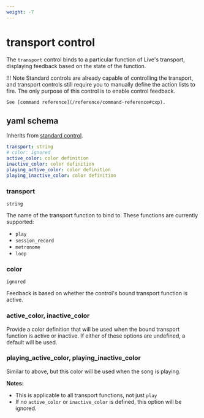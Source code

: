 ```yaml
---
weight: -7
---
```


# transport control

The `transport` control binds to a particular function of Live's transport, displaying feedback based on the state of the function.

!!! Note
    Standard controls are already capable of controlling the transport, and transport controls still require you to manually define the action lists to fire. The only purpose of this control is to enable control feedback.

    See [command reference](/reference/command-reference#cxp).

## yaml schema

Inherits from [standard control](/reference/control-reference/z-control/#yaml-schema).

```yaml
transport: string
# color: ignored
active_color: color definition
inactive_color: color definition
playing_active_color: color definition
playing_inactive_color: color definition
```

### transport
`string`

The name of the transport function to bind to. These functions are currently supported:

- `play`
- `session_record`
- `metronome`
- `loop`

### color
`ignored`

Feedback is based on whether the control's bound transport function is active.

### active_color, inactive_color

Provide a color definition that will be used when the bound transport function is active or inactive.
If either of these options are undefined, a default will be used.

### playing_active_color, playing_inactive_color

Similar to above, but this color will be used when the song is playing.

**Notes:**
- This is applicable to all transport functions, not just `play`
- If no `active_color` or `inactive_color` is defined, this option will be ignored.

